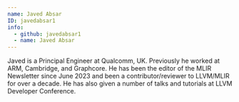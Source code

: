 ```yaml
---
name: Javed Absar
ID: javedabsar1
info:
  - github: javedabsar1
  - name: Javed Absar
---
```


Javed is a Principal Engineer at Qualcomm, UK. Previously he worked at ARM,
Cambridge, and Graphcore. He has been the editor of the MLIR Newsletter since
June 2023 and been a contributor/reviewer to LLVM/MLIR for over a decade. He has
also given a number of talks and tutorials at LLVM Developer Conference.
